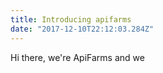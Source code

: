 ```yaml
---
title: Introducing apifarms
date: "2017-12-10T22:12:03.284Z"
---
```



Hi there, we're ApiFarms and we 